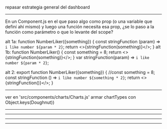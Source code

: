 repasar estrategia general del dashboard

************

En un Component.js en el que paso algo como prop (o una variable que definí ahí mismo) y luego una función necesita esa prop, ¿se lo paso a la función como parámetro o que lo levante del scope?

alt 1a:
function NumberLiker({something}) {
    const stringFunction (param) => `i like number ${param * 2}`;
    return <>{stringFunction(something)}</>;
}
alt 1b:
function NumberLiker() {
    const something = 8;
    return <>{stringFunction(something)}</>;
}
    var stringFunction(param) => `i like number ${param * 2}`;

alt 2:
export function NumberLiker({something}) {
    //const something = 8;
    const stringFunction () => `i like number ${something * 2}`;
    return <>{stringFunction()}</>;
}

************

ver en 'src/components/charts/Charts.js' armar chartTypes con Object.keys(Doughnut))

************


************


************


************

